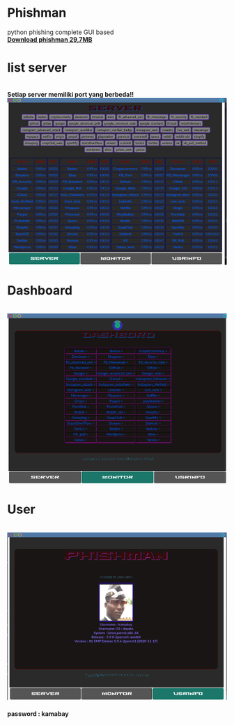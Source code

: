 # Phishman
python phishing complete GUI based<br>
<strong><a href='https://drive.google.com/file/d/1r4qxIX2KNY9c0uOZLmgY0krawhKGDaL4/view?usp=sharing'>Download phishman 29,7MB </a></strong>
<h1>list server</h1><br><strong>Setiap server memiliki port yang berbeda!!</strong><br>
<img src='https://raw.githubusercontent.com/ExsoKamabay/Phishman/main/server.png' alt='list server'><br>
<h1>Dashboard</h1><br><img src='https://raw.githubusercontent.com/ExsoKamabay/Phishman/main/dashboard.png' alt='dashboard'><br>
<h1>User</h1><br><img src='https://raw.githubusercontent.com/ExsoKamabay/Phishman/main/user.png' alt='user'><br>
<strong><h4 id='ps'>password : kamabay </h4></strong>
